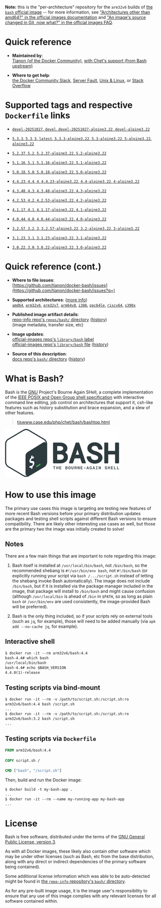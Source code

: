 <!--

********************************************************************************

WARNING:

    DO NOT EDIT "bash/README.md"

    IT IS AUTO-GENERATED

    (from the other files in "bash/" combined with a set of templates)

********************************************************************************

-->

**Note:** this is the "per-architecture" repository for the `arm32v6` builds of [the `bash` official image](https://hub.docker.com/_/bash) -- for more information, see ["Architectures other than amd64?" in the official images documentation](https://github.com/docker-library/official-images#architectures-other-than-amd64) and ["An image's source changed in Git, now what?" in the official images FAQ](https://github.com/docker-library/faq#an-images-source-changed-in-git-now-what).

# Quick reference

-	**Maintained by**:  
	[Tianon (of the Docker Community)](https://github.com/tianon/docker-bash), [with Chet's support (from Bash upstream)](https://github.com/docker-library/official-images/pull/2217#issue-181031192)

-	**Where to get help**:  
	[the Docker Community Slack](https://dockr.ly/comm-slack), [Server Fault](https://serverfault.com/help/on-topic), [Unix & Linux](https://unix.stackexchange.com/help/on-topic), or [Stack Overflow](https://stackoverflow.com/help/on-topic)

# Supported tags and respective `Dockerfile` links

-	[`devel-20251027`, `devel`, `devel-20251027-alpine3.22`, `devel-alpine3.22`](https://github.com/tianon/docker-bash/blob/811e57fc3ad50ed25c2194e00ea69042310f125a/devel/Dockerfile)

-	[`5.3.3`, `5.3`, `5`, `latest`, `5.3.3-alpine3.22`, `5.3-alpine3.22`, `5-alpine3.22`, `alpine3.22`](https://github.com/tianon/docker-bash/blob/3b56c1c4a4e381f8b53decf0917fddd2cd15c8d4/5.3/Dockerfile)

-	[`5.2.37`, `5.2`, `5.2.37-alpine3.22`, `5.2-alpine3.22`](https://github.com/tianon/docker-bash/blob/9fc164bd1a8e4bfe16c517623ce935dc821bbb08/5.2/Dockerfile)

-	[`5.1.16`, `5.1`, `5.1.16-alpine3.22`, `5.1-alpine3.22`](https://github.com/tianon/docker-bash/blob/8ba8423bc0d3339722d4ba2d1af1f53fd179f506/5.1/Dockerfile)

-	[`5.0.18`, `5.0`, `5.0.18-alpine3.22`, `5.0-alpine3.22`](https://github.com/tianon/docker-bash/blob/5f58d08f8ee4a558b8302ef22352af99d4beedfd/5.0/Dockerfile)

-	[`4.4.23`, `4.4`, `4`, `4.4.23-alpine3.22`, `4.4-alpine3.22`, `4-alpine3.22`](https://github.com/tianon/docker-bash/blob/099d6114cbdb9b016fb8c4beb653187df002f66f/4.4/Dockerfile)

-	[`4.3.48`, `4.3`, `4.3.48-alpine3.22`, `4.3-alpine3.22`](https://github.com/tianon/docker-bash/blob/099d6114cbdb9b016fb8c4beb653187df002f66f/4.3/Dockerfile)

-	[`4.2.53`, `4.2`, `4.2.53-alpine3.22`, `4.2-alpine3.22`](https://github.com/tianon/docker-bash/blob/8556e37dc74a044cfd6e8255acfd116a5bdb8588/4.2/Dockerfile)

-	[`4.1.17`, `4.1`, `4.1.17-alpine3.22`, `4.1-alpine3.22`](https://github.com/tianon/docker-bash/blob/099d6114cbdb9b016fb8c4beb653187df002f66f/4.1/Dockerfile)

-	[`4.0.44`, `4.0`, `4.0.44-alpine3.22`, `4.0-alpine3.22`](https://github.com/tianon/docker-bash/blob/099d6114cbdb9b016fb8c4beb653187df002f66f/4.0/Dockerfile)

-	[`3.2.57`, `3.2`, `3`, `3.2.57-alpine3.22`, `3.2-alpine3.22`, `3-alpine3.22`](https://github.com/tianon/docker-bash/blob/099d6114cbdb9b016fb8c4beb653187df002f66f/3.2/Dockerfile)

-	[`3.1.23`, `3.1`, `3.1.23-alpine3.22`, `3.1-alpine3.22`](https://github.com/tianon/docker-bash/blob/099d6114cbdb9b016fb8c4beb653187df002f66f/3.1/Dockerfile)

-	[`3.0.22`, `3.0`, `3.0.22-alpine3.22`, `3.0-alpine3.22`](https://github.com/tianon/docker-bash/blob/5ffa8349006e790fe3534d0a6c3100fd6d725407/3.0/Dockerfile)

# Quick reference (cont.)

-	**Where to file issues**:  
	[https://github.com/tianon/docker-bash/issues](https://github.com/tianon/docker-bash/issues?q=)

-	**Supported architectures**: ([more info](https://github.com/docker-library/official-images#architectures-other-than-amd64))  
	[`amd64`](https://hub.docker.com/r/amd64/bash/), [`arm32v6`](https://hub.docker.com/r/arm32v6/bash/), [`arm32v7`](https://hub.docker.com/r/arm32v7/bash/), [`arm64v8`](https://hub.docker.com/r/arm64v8/bash/), [`i386`](https://hub.docker.com/r/i386/bash/), [`ppc64le`](https://hub.docker.com/r/ppc64le/bash/), [`riscv64`](https://hub.docker.com/r/riscv64/bash/), [`s390x`](https://hub.docker.com/r/s390x/bash/)

-	**Published image artifact details**:  
	[repo-info repo's `repos/bash/` directory](https://github.com/docker-library/repo-info/blob/master/repos/bash) ([history](https://github.com/docker-library/repo-info/commits/master/repos/bash))  
	(image metadata, transfer size, etc)

-	**Image updates**:  
	[official-images repo's `library/bash` label](https://github.com/docker-library/official-images/issues?q=label%3Alibrary%2Fbash)  
	[official-images repo's `library/bash` file](https://github.com/docker-library/official-images/blob/master/library/bash) ([history](https://github.com/docker-library/official-images/commits/master/library/bash))

-	**Source of this description**:  
	[docs repo's `bash/` directory](https://github.com/docker-library/docs/tree/master/bash) ([history](https://github.com/docker-library/docs/commits/master/bash))

# What is Bash?

Bash is the [GNU](http://www.gnu.org/) Project's Bourne Again SHell, a complete implementation of the [IEEE POSIX and Open Group shell specification](http://www.opengroup.org/onlinepubs/9699919799/nfindex.html) with interactive command line editing, job control on architectures that support it, csh-like features such as history substitution and brace expansion, and a slew of other features.

> [tiswww.case.edu/php/chet/bash/bashtop.html](https://tiswww.case.edu/php/chet/bash/bashtop.html)

![logo](https://raw.githubusercontent.com/docker-library/docs/5cb6fef6ed317e5af7e1e14e64c18c2b81657e81/bash/logo.png)

# How to use this image

The primary use cases this image is targeting are testing new features of more recent Bash versions before your primary distribution updates packages and testing shell scripts against different Bash versions to ensure compatibility. There are likely other interesting use cases as well, but those are the primary two the image was initially created to solve!

## Notes

There are a few main things that are important to note regarding this image:

1.	Bash itself is installed at `/usr/local/bin/bash`, not `/bin/bash`, so the recommended shebang is `#!/usr/bin/env bash`, not `#!/bin/bash` (or explicitly running your script via `bash /.../script.sh` instead of letting the shebang invoke Bash automatically). The image does not include `/bin/bash`, but if it is installed via the package manager included in the image, that package will install to `/bin/bash` and might cause confusion (although `/usr/local/bin` is ahead of `/bin` in `$PATH`, so as long as plain `bash` or `/usr/bin/env` are used consistently, the image-provided Bash will be preferred).

2.	Bash is the only thing included, so if your scripts rely on external tools (such as `jq`, for example), those will need to be added manually (via `apk add --no-cache jq`, for example).

## Interactive shell

```console
$ docker run -it --rm arm32v6/bash:4.4
bash-4.4# which bash
/usr/local/bin/bash
bash-4.4# echo $BASH_VERSION
4.4.0(1)-release
```

## Testing scripts via bind-mount

```console
$ docker run -it --rm -v /path/to/script.sh:/script.sh:ro arm32v6/bash:4.4 bash /script.sh
...
$ docker run -it --rm -v /path/to/script.sh:/script.sh:ro arm32v6/bash:3.2 bash /script.sh
...
```

## Testing scripts via `Dockerfile`

```dockerfile
FROM arm32v6/bash:4.4

COPY script.sh /

CMD ["bash", "/script.sh"]
```

Then, build and run the Docker image:

```console
$ docker build -t my-bash-app .
...
$ docker run -it --rm --name my-running-app my-bash-app
...
```

# License

Bash is free software, distributed under the terms of the [GNU General Public License, version 3](http://www.gnu.org/licenses/gpl.html).

As with all Docker images, these likely also contain other software which may be under other licenses (such as Bash, etc from the base distribution, along with any direct or indirect dependencies of the primary software being contained).

Some additional license information which was able to be auto-detected might be found in [the `repo-info` repository's `bash/` directory](https://github.com/docker-library/repo-info/tree/master/repos/bash).

As for any pre-built image usage, it is the image user's responsibility to ensure that any use of this image complies with any relevant licenses for all software contained within.
